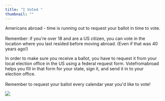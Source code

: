 ```yaml
---
title: "I Voted "
thumbnail: ""
---
```

Americans abroad - time is running out to request your ballot in time to vote. \
\
Remember: if you're over 18 and are a US citizen, you can vote in the location where you last resided before moving abroad. (Even if that was 40 years ago!)

In order to make sure you receive a ballot, you have to request it from your local election office in the US using a federal request form. Votefromabroad helps you fill in that form for your state, sign it, and send it in to your election office. \
\
Remember to request your ballot every calendar year you'd like to vote! 

![](/images/uploads/istock-1256493510.jpg)